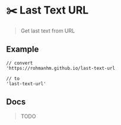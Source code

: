 # ✂️ Last Text URL
> Get last text from URL

## Example

```javscript
// convert
'https://rohmanhm.github.io/last-text-url

// to
'last-text-url'
```
## Docs
> TODO